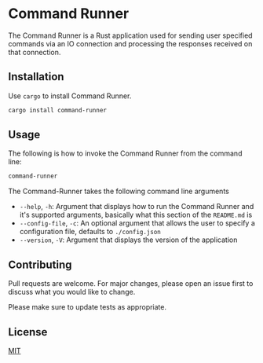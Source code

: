 # Command Runner

The Command Runner is a Rust application used for sending user specified commands via an IO connection and processing the responses received
on that connection.

## Installation

Use `cargo` to install Command Runner.

```bash
cargo install command-runner
```

## Usage

The following is how to invoke the Command Runner from the command line:

```bash
command-runner
```

The Command-Runner takes the following command line arguments

- `--help`, `-h`: Argument that displays how to run the Command Runner and it's supported arguments, basically what this section of the `README.md` is
- `--config-file`, `-c`: An optional argument that allows the user to specify a configuration file, defaults to `./config.json`
- `--version`, `-V`: Argument that displays the version of the application

## Contributing

Pull requests are welcome. For major changes, please open an issue first
to discuss what you would like to change.

Please make sure to update tests as appropriate.

## License

[MIT](https://choosealicense.com/licenses/mit/)
